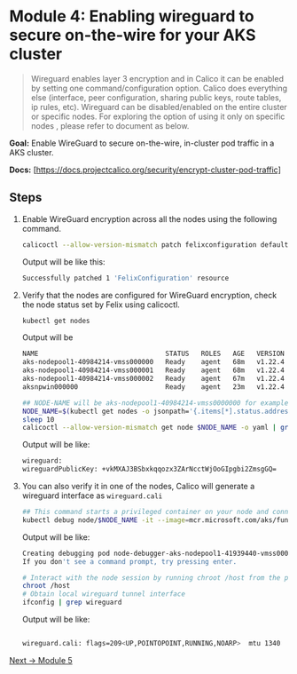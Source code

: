 # Module 4: Enabling wireguard to secure on-the-wire for your AKS cluster

>Wireguard enables layer 3 encryption and in Calico it can be enabled by setting one command/configuration option. Calico does everything else (interface, peer configuration, sharing public keys, route tables, ip rules, etc). Wireguard can be disabled/enabled on the entire cluster or specific nodes. For exploring the option of using it only on specific nodes , please refer to document as below.

**Goal:** Enable WireGuard to secure on-the-wire, in-cluster pod traffic in a AKS cluster.

**Docs:** [https://docs.projectcalico.org/security/encrypt-cluster-pod-traffic]

## Steps

1. Enable WireGuard encryption across all the nodes using the following command.

    ```bash
    calicoctl --allow-version-mismatch patch felixconfiguration default --type='merge' -p '{"spec":{"wireguardEnabled":true}}'
    ```

    Output will be like this:

    ```bash
    Successfully patched 1 'FelixConfiguration' resource
    ```

2. Verify that the nodes are configured for WireGuard encryption, check the node status set by Felix using calicoctl.

    ```bash
    kubectl get nodes
    ```

    Output will be

    ```bash
    NAME                                STATUS   ROLES   AGE   VERSION
    aks-nodepool1-40984214-vmss000000   Ready    agent   68m   v1.22.4
    aks-nodepool1-40984214-vmss000001   Ready    agent   68m   v1.22.4
    aks-nodepool1-40984214-vmss000002   Ready    agent   67m   v1.22.4
    aksnpwin000000                      Ready    agent   23m   v1.22.4
    ```

    ```bash
    ## NODE-NAME will be aks-nodepool1-40984214-vmss0000000 for example.
    NODE_NAME=$(kubectl get nodes -o jsonpath='{.items[*].status.addresses[?(@.type=="Hostname")].address}'| awk '{print $1;}')
    sleep 10
    calicoctl --allow-version-mismatch get node $NODE_NAME -o yaml | grep wireguard

    ```

    Output will be like:

    ```bash
    wireguard:
    wireguardPublicKey: +vkMXAJ3BSbxkqqozx3ZArNcctWjOoGIpgbi2ZmsgGQ=
    ```

3. You can also verify it in one of the nodes, Calico will generate a wireguard interface as `wireguard.cali`

   ```bash
   ## This command starts a privileged container on your node and connects to it over SSH.
   kubectl debug node/$NODE_NAME -it --image=mcr.microsoft.com/aks/fundamental/base-ubuntu:v0.0.11
   ```

   Output will be like:

   ```bash
   Creating debugging pod node-debugger-aks-nodepool1-41939440-vmss000001-c9bjq with container debugger on node aks-nodepool1-41939440-vmss000001.
   If you don't see a command prompt, try pressing enter.
   ```

   ```bash
   # Interact with the node session by running chroot /host from the privileged container.
   chroot /host
   # Obtain local wireguard tunnel interface
   ifconfig | grep wireguard
   ```

   Output will be like:

   ```bash
   
   wireguard.cali: flags=209<UP,POINTOPOINT,RUNNING,NOARP>  mtu 1340
   ```

[Next -> Module 5](../calicooss/ebpf-dataplane.md)

[https://docs.projectcalico.org/security/encrypt-cluster-pod-traffic]: ttps://docs.projectcalico.org/security/encrypt-cluster-pod-traffi
